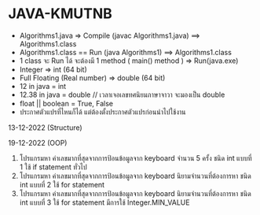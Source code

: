 # JAVA-KMUTNB

- Algorithms1.java => Compile (javac Algorithms1.java) ==> Algorithms1.class
- Algorithms1.class == Run (java Algorithms1) ==> Algorithms1.class
- 1 class จะ Run ได้ จะต้องมี 1 method ( main() method ) => Run(java.exe)
- Integer => int	(64 bit)
- Full Floating (Real number) => double (64 bit)
- 12 in java = int
- 12.38 in java = double	// เวลาเจอเลขทศนิยมภาษาจาวา จะมองเป็น double
- float || boolean = True, False
- ประกาศตัวแปรที่ไหนก็ได้ แต่ต้องตั้งประกาศตัวแปรก่อนนำไปใช้งาน

 13-12-2022 (Structure)
 
 19-12-2022 (OOP)
  1. โปรแกรมหา ค่าเลขมากที่สุดจากการป้อนข้อมูลจาก keyboard จำนวน 5 ครั้ง ชนิด int แบบที่ 1 ใช้ if statement ทั่วไป
  2. โปรแกรมหา ค่าเลขมากที่สุดจากการป้อนข้อมูลจาก keyboard นิยามจำนวนที่ต้องการหา ชนิด int แบบที่ 2 ใช้ for statement
  3. โปรแกรมหา ค่าเลขมากที่สุดจากการป้อนข้อมูลจาก keyboard นิยามจำนวนที่ต้องการหา ชนิด int แบบที่ 3 ใช้ for statement มีการใช้ Integer.MIN_VALUE

